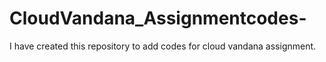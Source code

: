 # CloudVandana_Assignmentcodes-
I have created this repository to add codes for cloud vandana assignment.
